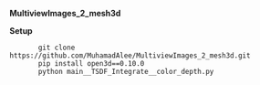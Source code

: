****MultiviewImages_2_mesh3d****

   **Setup**
           
           git clone https://github.com/MuhamadAlee/MultiviewImages_2_mesh3d.git
           pip install open3d==0.10.0
           python main__TSDF_Integrate__color_depth.py

